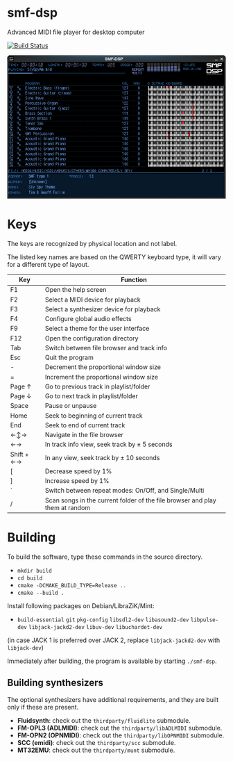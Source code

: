 # smf-dsp

Advanced MIDI file player for desktop computer

[![Build Status](https://travis-ci.com/jpcima/smf-dsp.svg?branch=master)](https://travis-ci.com/jpcima/smf-dsp)

![screenshot](docs/screen.png)

# Keys

The keys are recognized by physical location and not label.

The listed key names are based on the QWERTY keyboard type, it will vary for a different type of layout.

| Key        | Function                                                                     |
|------------|------------------------------------------------------------------------------|
| F1         | Open the help screen                                                         |
| F2         | Select a MIDI device for playback                                            |
| F3         | Select a synthesizer device for playback                                     |
| F4         | Configure global audio effects                                               |
| F9         | Select a theme for the user interface                                        |
| F12        | Open the configuration directory                                             |
| Tab        | Switch between file browser and track info                                   |
| Esc        | Quit the program                                                             |
| -          | Decrement the proportional window size                                       |
| =          | Increment the proportional window size                                       |
| Page ↑     | Go to previous track in playlist/folder                                      |
| Page ↓     | Go to next track in playlist/folder                                          |
| Space      | Pause or unpause                                                             |
| Home       | Seek to beginning of current track                                           |
| End        | Seek to end of current track                                                 |
| ←↕→        | Navigate in the file browser                                                 |
| ←→         | In track info view, seek track by ± 5 seconds                                |
| Shift + ←→ | In any view, seek track by ± 10 seconds                                      |
| [          | Decrease speed by 1%                                                         |
| ]          | Increase speed by 1%                                                         |
| `          | Switch between repeat modes: On/Off, and Single/Multi                        |
| /          | Scan songs in the current folder of the file browser and play them at random |

# Building

To build the software, type these commands in the source directory.

- `mkdir build`
- `cd build`
- `cmake -DCMAKE_BUILD_TYPE=Release ..`
- `cmake --build .`

Install following packages on Debian/LibraZiK/Mint:

- `build-essential` `git` `pkg-config` `libsdl2-dev` `libasound2-dev` `libpulse-dev` `libjack-jackd2-dev` `libuv-dev` `libuchardet-dev`

(in case JACK 1 is preferred over JACK 2, replace `libjack-jackd2-dev` with `libjack-dev`)

Immediately after building, the program is available by starting `./smf-dsp`.

## Building synthesizers

The optional synthesizers have additional requirements, and they are built only if these are present.

- **Fluidsynth**: check out the `thirdparty/fluidlite` submodule.
- **FM-OPL3 (ADLMIDI)**: check out the `thirdparty/libADLMIDI` submodule.
- **FM-OPN2 (OPNMIDI)**: check out the `thirdparty/libOPNMIDI` submodule.
- **SCC (emidi)**: check out the `thirdparty/scc` submodule.
- **MT32EMU**: check out the `thirdparty/munt` submodule.
